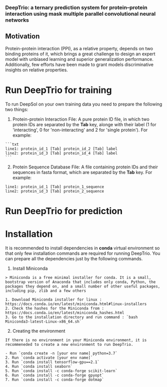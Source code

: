 ### DeepTrio: a ternary prediction system for protein–protein interaction using mask multiple parallel convolutional neural networks

## Motivation
Protein-protein interaction (PPI), as a relative property, depends on two binding proteins of it, which brings a great challenge to design an expert model with unbiased learning and superior generalization performance. Additionally, few efforts have been made to grant models discriminative insights on relative properties.

# Run DeepTrio for training

To run DeepSol on your own training data you need to prepare the following two things:

  1. Protein-protein Interaction File: A pure protein ID file, in which two protein IDs are separated by the **Tab** key, alonge with their label (1 for 'interacting', 0 for 'non-interacting' and 2 for 'single protein'). For example:

    ```txt
    line1: protein_id_1 [Tab] protein_id_2 [Tab] label
    line2: protein_id_3 [Tab] protein_id_4 [Tab] label
    ```

  2. Protein Sequence Database File: A file containing protein IDs and their sequences in fasta format, which are separated by the **Tab** key. For example:
  
  `line1: protein_id_1 [Tab] protein_1_sequence`  
  `line2: protein_id_3 [Tab] protein_2_sequence`


# Run DeepTrio for prediction

# Installation

It is recommended to install dependencies in **conda** virtual environment so that only few installation commands are required for running DeepTrio. 
You can prepare all the dependencies just by the following commands.

  1. Install Miniconda

    > Miniconda is a free minimal installer for conda. It is a small, bootstrap version of Anaconda that includes only conda, Python, the packages they depend on, and a small number of other useful packages, including pip, zlib and a few others

    1. Download Miniconda installer for linux : https://docs.conda.io/en/latest/miniconda.html#linux-installers
    2. Check the hashes for the Miniconda from : https://docs.conda.io/en/latest/miniconda_hashes.html
    3. Go to the installation directory and run command : `bash Miniconda3-latest-Linux-x86_64.sh`

  2. Creating the environment

    If there is no environment in your Miniconda environment, it is recommeneded to create a new environment to run DeepTrio.

    - Run `conda create -n [your env name] python=3.7`
    2. Run `conda activate [your env name]`
    3. Run `conda install tensorflow-gpu==2.1`
    4. Run `conda install seaborn`
    5. Run `conda install -c conda-forge scikit-learn`
    6. Run `conda install -c conda-forge gpyopt`
    7. Run `conda install -c conda-forge dotmap`